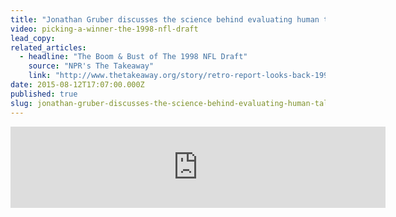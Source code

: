 ```yaml
---
title: "Jonathan Gruber discusses the science behind evaluating human talent"
video: picking-a-winner-the-1998-nfl-draft
lead_copy:
related_articles:
  - headline: "The Boom & Bust of The 1998 NFL Draft"
    source: "NPR's The Takeaway"
    link: "http://www.thetakeaway.org/story/retro-report-looks-back-1998-nfl-draft/"
date: 2015-08-12T17:07:00.000Z
published: true
slug: jonathan-gruber-discusses-the-science-behind-evaluating-human-talent
---
```

<iframe width="600" height="130" frameborder="0" scrolling="no" src="https://www.wnyc.org/widgets/ondemand_player/takeaway/#file=%2Faudio%2Fxspf%2F367962%2F"></iframe>

